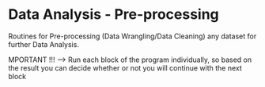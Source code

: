 # Data Analysis - Pre-processing
Routines for Pre-processing (Data Wrangling/Data Cleaning) any dataset for further Data Analysis.

MPORTANT !!! --> Run each block of the program individually, so based on the result you can decide
whether or not you will continue with the next block

